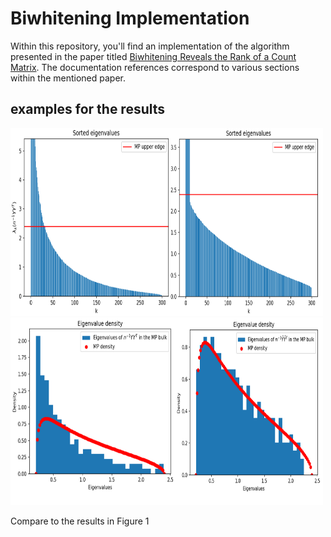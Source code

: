 # Biwhitening Implementation

Within this repository, you'll find an implementation of the algorithm presented in the paper titled [Biwhitening Reveals the Rank of a Count Matrix](https://arxiv.org/abs/2103.13840). The documentation references correspond to various sections within the mentioned paper.

## examples for the results

<img src="https://github.com/shmulikor/biwhitening/blob/master/images/eigenvalues.png" width="500" height="300">
<img src="https://github.com/shmulikor/biwhitening/blob/master/images/density.png" width="500" height="300">

Compare to the results in Figure 1